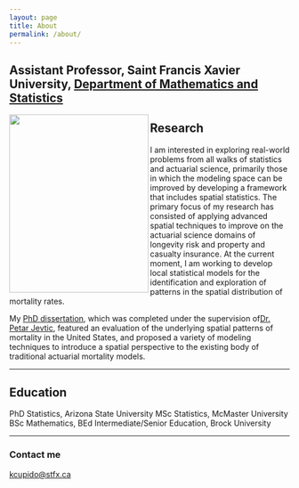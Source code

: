 ```yaml
---
layout: page
title: About
permalink: /about/
---
```



##  Assistant Professor, Saint Francis Xavier University, <a href="http://www2.mystfx.ca/math-stats/mathematics-statistics">Department of Mathematics and Statistics</a>

<img align="left" src="https://cupidok.github.io/images/kc_photo.jpg" width="250" height="320" /> 

## Research
I am interested in exploring real-world problems from all walks of statistics and actuarial science, primarily those in which the modeling space can be improved by developing a framework that includes spatial statistics. The primary focus of my research has consisted of applying advanced spatial techniques to improve on the actuarial science domains of longevity risk and property and casualty insurance. At the current moment, I am working to develop local statistical models for the identification and exploration of patterns in the spatial distribution of mortality rates.

My <a href="https://search.proquest.com/openview/440a5f700b7f28d566ba6222627e6bbe/1/advanced">PhD dissertation</a>, which was completed under the supervision of<a href="https://math.asu.edu/node/2745">Dr. Petar Jevtic</a>, featured an evaluation of the underlying spatial patterns of mortality in the United States, and proposed a variety of modeling techniques to introduce a spatial perspective to the existing body of traditional actuarial mortality models.


<hr>

## Education

PhD Statistics, Arizona State University
MSc Statistics, McMaster University
BSc Mathematics, BEd Intermediate/Senior Education, Brock University
<hr>


### Contact me

[kcupido@stfx.ca](mailto:kcupido@stfx.ca)

